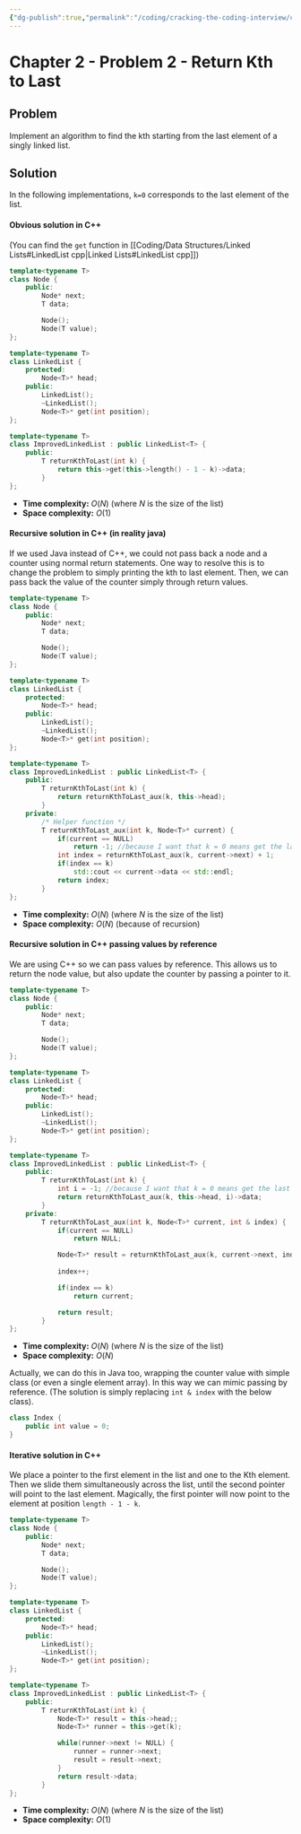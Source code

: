 ```yaml
---
{"dg-publish":true,"permalink":"/coding/cracking-the-coding-interview/chapter-2-problems/problem-2-return-kth-to-last/"}
---
```


# Chapter 2 - Problem 2 - Return Kth to Last
## Problem
Implement an algorithm to find the kth starting from the last element of a singly linked list.

## Solution
In the following implementations, `k=0` corresponds to the last element of the list.

#### Obvious solution in C++
(You can find the `get` function in [[Coding/Data Structures/Linked Lists#LinkedList cpp\|Linked Lists#LinkedList cpp]])
```cpp
template<typename T>
class Node {
    public:
        Node* next;
        T data;

        Node();
        Node(T value);
};

template<typename T>
class LinkedList {
    protected:
        Node<T>* head;
    public:
	    LinkedList();
        ~LinkedList();
        Node<T>* get(int position);
};

template<typename T>
class ImprovedLinkedList : public LinkedList<T> {
    public:
        T returnKthToLast(int k) {
            return this->get(this->length() - 1 - k)->data;
        }
};
```
- **Time complexity:** $O(N)$ (where _N_ is the size of the list)
- **Space complexity:** $O(1)$

#### Recursive solution in C++ (in reality java)
If we used Java instead of C++, we could not pass back a node and a counter using normal return statements. 
One way to resolve this is to change the problem to simply printing the kth to last element. Then, we can pass
back the value of the counter simply through return values.
```cpp
template<typename T>
class Node {
    public:
        Node* next;
        T data;

        Node();
        Node(T value);
};

template<typename T>
class LinkedList {
    protected:
        Node<T>* head;
    public:
	    LinkedList();
        ~LinkedList();
        Node<T>* get(int position);
};

template<typename T>
class ImprovedLinkedList : public LinkedList<T> {
    public:
        T returnKthToLast(int k) {
            return returnKthToLast_aux(k, this->head);
        }
    private:
	    /* Helper function */
        T returnKthToLast_aux(int k, Node<T>* current) {
            if(current == NULL)
                return -1; //because I want that k = 0 means get the last element
            int index = returnKthToLast_aux(k, current->next) + 1;
            if(index == k)
                std::cout << current->data << std::endl;
            return index;
        }
};
```
- **Time complexity:** $O(N)$ (where _N_ is the size of the list)
- **Space complexity:** $O(N)$ (because of recursion)

#### Recursive solution in C++ passing values by reference
We are using C++ so we can pass values by reference. This allows us to return the node value, but also update the counter by passing a pointer to it.
```cpp
template<typename T>
class Node {
    public:
        Node* next;
        T data;

        Node();
        Node(T value);
};

template<typename T>
class LinkedList {
    protected:
        Node<T>* head;
    public:
	    LinkedList();
        ~LinkedList();
        Node<T>* get(int position);
};

template<typename T>
class ImprovedLinkedList : public LinkedList<T> {
    public:
        T returnKthToLast(int k) {
            int i = -1; //because I want that k = 0 means get the last element
            return returnKthToLast_aux(k, this->head, i)->data;
        }
    private:
        T returnKthToLast_aux(int k, Node<T>* current, int & index) {
            if(current == NULL)
                return NULL;

            Node<T>* result = returnKthToLast_aux(k, current->next, index);
            
            index++;

            if(index == k)
                return current;

            return result;
        }
};
```
- **Time complexity:** $O(N)$ (where _N_ is the size of the list)
- **Space complexity:** $O(N)$

Actually, we can do this in Java too, wrapping the counter value with simple class (or even a single element array). In this way we can mimic passing by reference.
(The solution is simply replacing `int & index` with the below class).

```cpp
class Index {
	public int value = 0;
}
```

#### Iterative solution in C++
We place a pointer to the first element in the list and one to the Kth element. Then we slide them simultaneously across the list, until the second pointer will point to the last element. Magically, the first pointer will now point to the element at position `length - 1 - k`.
```cpp
template<typename T>
class Node {
    public:
        Node* next;
        T data;

        Node();
        Node(T value);
};

template<typename T>
class LinkedList {
    protected:
        Node<T>* head;
    public:
	    LinkedList();
        ~LinkedList();
        Node<T>* get(int position);
};

template<typename T>
class ImprovedLinkedList : public LinkedList<T> {
    public:
        T returnKthToLast(int k) {
            Node<T>* result = this->head;;
            Node<T>* runner = this->get(k);

            while(runner->next != NULL) {
                runner = runner->next;
                result = result->next;
            }
            return result->data;
        }
};
```
- **Time complexity:** $O(N)$ (where _N_ is the size of the list)
- **Space complexity:** $O(1)$

